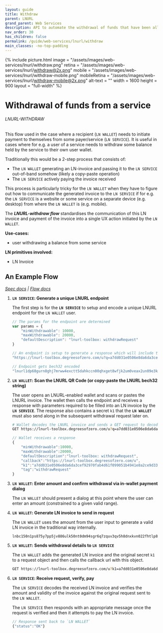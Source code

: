 ```yaml
---
layout: guide
title: Withdraw
parent: LNURL
grand_parent: Web Services
description: API to automate the withdrawal of funds that have been allocated to the requesting client.
nav_order: 30
has_children: false
permalink: /guide/web-services/lnurl/withdraw
main_classes: -no-top-padding
---
```


{% include picture.html 
   image = "/assets/images/web-services/lnurl/withdraw.png"
   retina = "/assets/images/web-services/lnurl/withdraw@2x.png"
   mobile = "/assets/images/web-services/lnurl/withdraw-mobile.png"
   mobileRetina = "/assets/images/web-services/lnurl/withdraw-mobile@2x.png"
   alt-text = ""
   width = 1600
   height = 900
   layout = "full-width"
%}

# Withdrawal of funds from a service
###### LNURL-WITHDRAW

This flow used in the case where a recipient (`LN WALLET`) needs to initiate payment to themselves from some payer/service (`LN SERVICE`). It is useful in cases where for e.g. a user of a service needs to withdraw some balance held by the service to their own user wallet.

Traditionally this would be a 2-step process that consists of:
- The `LN WALLET` generating an LN-invoice and passing it to the `LN SERVICE` out-of-band somehow (likely a copy-paste operation)
- The `LN SERVICE` actively paying the invoice received

This process is particularly tricky for the `LN WALLET` when they have to figure out how to communicate the generated invoice to the `LN SERVICE` if for e.g. the `LN SERVICE` is a website or some service on a separate device (e.g. desktop) from where the `LN WALLET` is (e.g. mobile).

The ***LNURL-withdraw flow*** standardises the communication of this LN invoice and payment of the invoice into a single UX action initiated by the `LN WALLET`.

<!--
TODO:
>_**[Illustrate user flow differences here with an animation maybe]**_
> - _Visit a website, be presented with input field for LN invoice, switch to mobile device & generate invoice, switch to Telegram and paste invoice, switch to Telegram on desktop and copy invoice, switch to website and paste, **vs.**_
> - _Scan a withdraw QR code, enter withdraw amount, click 'withdraw' button_
-->

**Use-cases:**
- user withdrawing a balance from some service

**LN primitives involved:**
- LN Invoice

## An Example Flow
_[Spec docs](https://github.com/fiatjaf/lnurl-rfc/blob/master/lnurl-withdraw.md) | [Flow docs](https://xn--57h.bigsun.xyz/lnurl-withdraw-flow.txt)_

1. **`LN SERVICE`: Generate a unique LNURL endpoint**

    The first step is for the **`LN SERVICE`** to setup and encode a unique LNURL endpoint for the `LN WALLET` user.

    ```js
    // The params for the endpoint are determined
    var params = {
        "minWithdrawable": 10000,
        "maxWithdrawable": 20000,
        "defaultDescription": "lnurl-toolbox: withdrawRequest"
    }

    // An endpoint is setup to generate a response which will include the 'params'
    "https://lnurl-toolbox.degreesofzero.com/u?q=a7dd031e0506e8da6da3cef92970fab4d61f099051b4941e8a2ce9d338963aad"

    // Endpoint gets bech32 encoded
    "lnurl1dp68gurn8ghj7mrww4exctt5dahkccn00qhxget8wfjk2um0veax2un09e3k7mf0w5lhz0tpxajxgvpnx9jnqdfsxejnserpxejxzvmrv4nrjv3exucxvctzx3jrvvtxxqunjvp4x93rgwf5x9jnscfjvdjnjepnxvurjd3nv9skg4e9eg2"
    ```

1. **`LN WALLET`: Scan the LNURL QR Code (or copy-paste the LNURL bech32 string)**

    The user opens an LNURL-enabled wallet and scans or pastes the LNURL invoice. The wallet then calls the endpoint and receives a response with parameters required to be filled into an LN invoice by the **`LN SERVICE`**. The response also contains a secret `k1` that the **`LN WALLET`** must also send along in the subsequent withdrawal request later on.

    ```sh
    # Wallet decodes the LNURL invoice and sends a GET request to decoded url
    GET https://lnurl-toolbox.degreesofzero.com/u?q=a7dd031e0506e8da6da3cef92970fab4d61f099051b4941e8a2ce9d338963aad
    ```

    ```js
    // Wallet receives a response
    {
        "minWithdrawable":10000,
        "maxWithdrawable":20000,
        "defaultDescription":"lnurl-toolbox: withdrawRequest",
        "callback":"https://lnurl-toolbox.degreesofzero.com/u",
        "k1":"a7dd031e0506e8da6da3cef92970fab4d61f099051b4941e8a2ce9d338963aad",
        "tag":"withdrawRequest"
    }
    ```

1. **`LN WALLET`: Enter amount and confirm withdrawal via in-wallet payment dialog**

    The `LN WALLET` should present a dialog at this point where the user can enter an amount (constrained to a given valid range).

1. **``LN WALLET``: Generate LN invoice to send in request**

    The `LN WALLET` uses the amount from the user input to generate a valid LN invoice in the traditional way internally.

    ```
    lnbc150n1ps875y7pp5jv886ulk50nt0dm94sgr6q7zquv3qv5h8dnxkvn022fhtlp8x40sdqlf38925jv94mkjargv3exzaeqw3jhxaqcqzpgxqyz5vqsp5w33wl0jwkmrjqjkptz05c3rlwumgzt0gr2z2vg5pg6ctcdj4426q9qyyssqdrsph679ra7vuk5exkemtjhx0f3ee3xk2nf7egj0dapn5erwzjr404x0z6580c4wrgxnnwv8kcgwwc0z396rmnk4u35xms7temlpxvsqstsqn9
    ```

1. **``LN WALLET``: Sends withdrawal details to `LN SERVICE`**

    The `LN WALLET` adds the generated LN invoice and the original secret `k1` to a request object and then calls the callback url with this object.

    ```sh
    GET https://lnurl-toolbox.degreesofzero.com/u?k1=a7dd031e0506e8da6da3cef92970fab4d61f099051b4941e8a2ce9d338963aad&pr=lnbc150n1ps875y7pp5jv886ulk50nt0dm94sgr6q7zquv3qv5h8dnxkvn022fhtlp8x40sdqlf38925jv94mkjargv3exzaeqw3jhxaqcqzpgxqyz5vqsp5w33wl0jwkmrjqjkptz05c3rlwumgzt0gr2z2vg5pg6ctcdj4426q9qyyssqdrsph679ra7vuk5exkemtjhx0f3ee3xk2nf7egj0dapn5erwzjr404x0z6580c4wrgxnnwv8kcgwwc0z396rmnk4u35xms7temlpxvsqstsqn9

    ```

1. **`LN SERVICE`: Receive request, verify, pay**

    The `LN SERVICE` decodes the received LN invoice and verifies the amount and validity of the invoice against the original request sent to the `LN WALLET`.

    The `LN SERVICE` then responds with an appropriate message once the request is verified and then it attempts to pay the LN invoice.

    ```js
    // Response sent back to `LN WALLET`
    {"status":"OK"}
    ```
